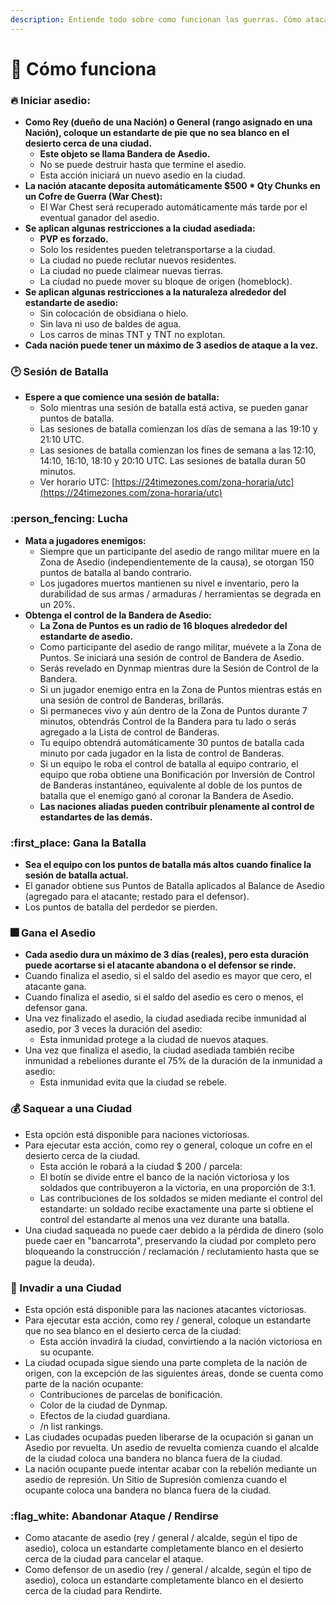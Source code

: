 ```yaml
---
description: Entiende todo sobre como funcionan las guerras. Cómo atacar y cómo defenderse.
---
```


# 🚩 Cómo funciona

### :fire: Iniciar asedio:&#x20;

* **Como Rey (dueño de una Nación) o General (rango asignado en una Nación), coloque un estandarte de pie que no sea blanco en el desierto cerca de una ciudad.**&#x20;
  * **Este objeto se llama Bandera de Asedio.**
  * No se puede destruir hasta que termine el asedio.&#x20;
  * Esta acción iniciará un nuevo asedio en la ciudad.&#x20;
* **La nación atacante deposita automáticamente $500 \* Qty Chunks en un Cofre de Guerra (War Chest):**
  * El War Chest será recuperado automáticamente más tarde por el eventual ganador del asedio.&#x20;
* **Se aplican algunas restricciones a la ciudad asediada:**&#x20;
  * **PVP es forzado.**&#x20;
  * Solo los residentes pueden teletransportarse a la ciudad.&#x20;
  * La ciudad no puede reclutar nuevos residentes.&#x20;
  * La ciudad no puede claimear nuevas tierras.&#x20;
  * La ciudad no puede mover su bloque de origen (homeblock).&#x20;
* **Se aplican algunas restricciones a la naturaleza alrededor del estandarte de asedio:**&#x20;
  * Sin colocación de obsidiana o hielo.&#x20;
  * Sin lava ni uso de baldes de agua.&#x20;
  * Los carros de minas TNT y TNT no explotan.&#x20;
* **Cada nación puede tener un máximo de 3 asedios de ataque a la vez.**

### :clock2: Sesión de Batalla

* **Espere a que comience una sesión de batalla:**&#x20;
  * Solo mientras una sesión de batalla está activa, se pueden ganar puntos de batalla.&#x20;
  * Las sesiones de batalla comienzan los días de semana a las 19:10 y 21:10 UTC.&#x20;
  * Las sesiones de batalla comienzan los fines de semana a las 12:10, 14:10, 16:10, 18:10 y 20:10 UTC. Las sesiones de batalla duran 50 minutos.
  * Ver horario UTC: [https://24timezones.com/zona-horaria/utc](https://24timezones.com/zona-horaria/utc)

### :person\_fencing: Lucha

* **Mata a jugadores enemigos:**&#x20;
  * Siempre que un participante del asedio de rango militar muere en la Zona de Asedio (independientemente de la causa), se otorgan 150 puntos de batalla al bando contrario.&#x20;
  * Los jugadores muertos mantienen su nivel e inventario, pero la durabilidad de sus armas / armaduras / herramientas se degrada en un 20%.&#x20;
* **Obtenga el control de la Bandera de Asedio:**&#x20;
  * **La Zona de Puntos es un radio de 16 bloques alrededor del estandarte de asedio.**&#x20;
  * Como participante del asedio de rango militar, muévete a la Zona de Puntos. Se iniciará una sesión de control de Bandera de Asedio.
  * Serás revelado en Dynmap mientras dure la Sesión de Control de la Bandera.
  * Si un jugador enemigo entra en la Zona de Puntos mientras estás en una sesión de control de Banderas, brillarás.&#x20;
  * Si permaneces vivo y aún dentro de la Zona de Puntos durante 7 minutos, obtendrás Control de la Bandera para tu lado o serás agregado a la Lista de control de Banderas.&#x20;
  * Tu equipo obtendrá automáticamente 30 puntos de batalla cada minuto por cada jugador en la lista de control de Banderas.&#x20;
  * Si un equipo le roba el control de batalla al equipo contrario, el equipo que roba obtiene una Bonificación por Inversión de Control de Banderas instantáneo, equivalente al doble de los puntos de batalla que el enemigo ganó al coronar la Bandera de Asedio.&#x20;
  * **Las naciones aliadas pueden contribuir plenamente al control de estandartes de las demás.**

### :first\_place: Gana la Batalla

* **Sea el equipo con los puntos de batalla más altos cuando finalice la sesión de batalla actual.**&#x20;
* El ganador obtiene sus Puntos de Batalla aplicados al Balance de Asedio (agregado para el atacante; restado para el defensor).&#x20;
* Los puntos de batalla del perdedor se pierden.

### :fireworks: Gana el Asedio

* **Cada asedio dura un máximo de 3 días (reales), pero esta duración puede acortarse si el atacante abandona o el defensor se rinde.**&#x20;
* Cuando finaliza el asedio, si el saldo del asedio es mayor que cero, el atacante gana.&#x20;
* Cuando finaliza el asedio, si el saldo del asedio es cero o menos, el defensor gana.&#x20;
* Una vez finalizado el asedio, la ciudad asediada recibe inmunidad al asedio, por 3 veces la duración del asedio:&#x20;
  * Esta inmunidad protege a la ciudad de nuevos ataques.&#x20;
* Una vez que finaliza el asedio, la ciudad asediada también recibe inmunidad a rebeliones durante el 75% de la duración de la inmunidad a asedio:&#x20;
  * Esta inmunidad evita que la ciudad se rebele.

### :moneybag: Saquear a una Ciudad

* Esta opción está disponible para naciones victoriosas.&#x20;
* Para ejecutar esta acción, como rey o general, coloque un cofre en el desierto cerca de la ciudad.&#x20;
  * Esta acción le robará a la ciudad $ 200 / parcela:&#x20;
  * El botín se divide entre el banco de la nación victoriosa y los soldados que contribuyeron a la victoria, en una proporción de 3:1.&#x20;
  * Las contribuciones de los soldados se miden mediante el control del estandarte: un soldado recibe exactamente una parte si obtiene el control del estandarte al menos una vez durante una batalla.&#x20;
* Una ciudad saqueada no puede caer debido a la pérdida de dinero (solo puede caer en "bancarrota", preservando la ciudad por completo pero bloqueando la construcción / reclamación / reclutamiento hasta que se pague la deuda).

### :guard: Invadir a una Ciudad

* Esta opción está disponible para las naciones atacantes victoriosas.&#x20;
* Para ejecutar esta acción, como rey / general, coloque un estandarte que no sea blanco en el desierto cerca de la ciudad:&#x20;
  * Esta acción invadirá la ciudad, convirtiendo a la nación victoriosa en su ocupante.&#x20;
* La ciudad ocupada sigue siendo una parte completa de la nación de origen, con la excepción de las siguientes áreas, donde se cuenta como parte de la nación ocupante:&#x20;
  * Contribuciones de parcelas de bonificación.&#x20;
  * Color de la ciudad de Dynmap.&#x20;
  * Efectos de la ciudad guardiana.
  * /n list rankings.&#x20;
* Las ciudades ocupadas pueden liberarse de la ocupación si ganan un Asedio por revuelta. Un asedio de revuelta comienza cuando el alcalde de la ciudad coloca una bandera no blanca fuera de la ciudad.&#x20;
* La nación ocupante puede intentar acabar con la rebelión mediante un asedio de represión. Un Sitio de Supresión comienza cuando el ocupante coloca una bandera no blanca fuera de la ciudad.

### :flag\_white: Abandonar Ataque / Rendirse

* Como atacante de asedio (rey / general / alcalde, según el tipo de asedio), coloca un estandarte completamente blanco en el desierto cerca de la ciudad para cancelar el ataque.
* Como defensor de un asedio (rey / general / alcalde, según el tipo de asedio), coloca un estandarte completamente blanco en el desierto cerca de la ciudad para Rendirte.
